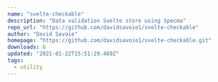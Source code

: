 ```yaml
---
name: "svelte-checkable"
description: "Data validation Svelte store using Specma"
repo_url: "https://github.com/davidsavoie1/svelte-checkable"
author: "David Savoie"
homepage: "https://github.com/davidsavoie1/svelte-checkable.git"
downloads: 6
updated: "2021-01-22T15:51:29.469Z"
tags: 
  - utility
---
```

